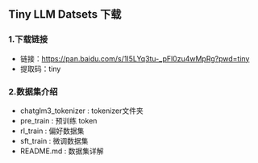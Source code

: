 ## Tiny LLM Datsets 下载

### 1.下载链接

- 链接：https://pan.baidu.com/s/1I5LYq3tu-_pFl0zu4wMpRg?pwd=tiny 
- 提取码：tiny

### 2.数据集介绍

- chatglm3_tokenizer : tokenizer文件夹
- pre_train : 预训练 token
- rl_train : 偏好数据集
- sft_train : 微调数据集
- README.md : 数据集详解



